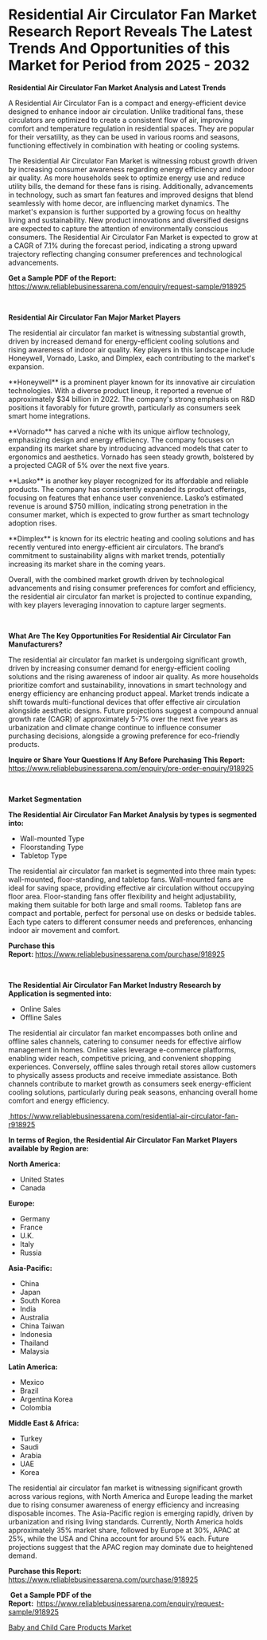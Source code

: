 <p><h1>Residential Air Circulator Fan Market Research Report Reveals The Latest Trends And Opportunities of this Market for Period from 2025 - 2032</h1></p><p><strong>Residential Air Circulator Fan Market Analysis and Latest Trends</strong></p>
<p><p>A Residential Air Circulator Fan is a compact and energy-efficient device designed to enhance indoor air circulation. Unlike traditional fans, these circulators are optimized to create a consistent flow of air, improving comfort and temperature regulation in residential spaces. They are popular for their versatility, as they can be used in various rooms and seasons, functioning effectively in combination with heating or cooling systems.</p><p>The Residential Air Circulator Fan Market is witnessing robust growth driven by increasing consumer awareness regarding energy efficiency and indoor air quality. As more households seek to optimize energy use and reduce utility bills, the demand for these fans is rising. Additionally, advancements in technology, such as smart fan features and improved designs that blend seamlessly with home decor, are influencing market dynamics. The market's expansion is further supported by a growing focus on healthy living and sustainability. New product innovations and diversified designs are expected to capture the attention of environmentally conscious consumers. The Residential Air Circulator Fan Market is expected to grow at a CAGR of 7.1% during the forecast period, indicating a strong upward trajectory reflecting changing consumer preferences and technological advancements.</p></p>
<p><strong>Get a Sample PDF of the Report:&nbsp;</strong> <a href="https://www.reliablebusinessarena.com/enquiry/request-sample/918925?utm_campaign=1943&utm_medium=2&utm_source=Github&utm_content=ia&utm_term=09022025&utm_id=residential-air-circulator-fan">https://www.reliablebusinessarena.com/enquiry/request-sample/918925</a></p>
<p>&nbsp;</p>
<p><strong>Residential Air Circulator Fan Major Market Players</strong></p>
<p><p>The residential air circulator fan market is witnessing substantial growth, driven by increased demand for energy-efficient cooling solutions and rising awareness of indoor air quality. Key players in this landscape include Honeywell, Vornado, Lasko, and Dimplex, each contributing to the market's expansion.</p><p>**Honeywell** is a prominent player known for its innovative air circulation technologies. With a diverse product lineup, it reported a revenue of approximately $34 billion in 2022. The company's strong emphasis on R&D positions it favorably for future growth, particularly as consumers seek smart home integrations.</p><p>**Vornado** has carved a niche with its unique airflow technology, emphasizing design and energy efficiency. The company focuses on expanding its market share by introducing advanced models that cater to ergonomics and aesthetics. Vornado has seen steady growth, bolstered by a projected CAGR of 5% over the next five years.</p><p>**Lasko** is another key player recognized for its affordable and reliable products. The company has consistently expanded its product offerings, focusing on features that enhance user convenience. Lasko’s estimated revenue is around $750 million, indicating strong penetration in the consumer market, which is expected to grow further as smart technology adoption rises.</p><p>**Dimplex** is known for its electric heating and cooling solutions and has recently ventured into energy-efficient air circulators. The brand’s commitment to sustainability aligns with market trends, potentially increasing its market share in the coming years.</p><p>Overall, with the combined market growth driven by technological advancements and rising consumer preferences for comfort and efficiency, the residential air circulator fan market is projected to continue expanding, with key players leveraging innovation to capture larger segments.</p></p>
<p>&nbsp;</p>
<p><strong>What Are The Key Opportunities For Residential Air Circulator Fan Manufacturers?</strong></p>
<p><p>The residential air circulator fan market is undergoing significant growth, driven by increasing consumer demand for energy-efficient cooling solutions and the rising awareness of indoor air quality. As more households prioritize comfort and sustainability, innovations in smart technology and energy efficiency are enhancing product appeal. Market trends indicate a shift towards multi-functional devices that offer effective air circulation alongside aesthetic designs. Future projections suggest a compound annual growth rate (CAGR) of approximately 5-7% over the next five years as urbanization and climate change continue to influence consumer purchasing decisions, alongside a growing preference for eco-friendly products.</p></p>
<p><strong>Inquire or Share Your Questions If Any Before Purchasing This Report:</strong> <a href="https://www.reliablebusinessarena.com/enquiry/pre-order-enquiry/918925?utm_campaign=1943&utm_medium=2&utm_source=Github&utm_content=ia&utm_term=09022025&utm_id=residential-air-circulator-fan">https://www.reliablebusinessarena.com/enquiry/pre-order-enquiry/918925</a></p>
<p>&nbsp;</p>
<p><strong>Market Segmentation</strong></p>
<p><strong>The Residential Air Circulator Fan Market Analysis by types is segmented into:</strong></p>
<p><ul><li>Wall-mounted Type</li><li>Floorstanding Type</li><li>Tabletop Type</li></ul></p>
<p><p>The residential air circulator fan market is segmented into three main types: wall-mounted, floor-standing, and tabletop fans. Wall-mounted fans are ideal for saving space, providing effective air circulation without occupying floor area. Floor-standing fans offer flexibility and height adjustability, making them suitable for both large and small rooms. Tabletop fans are compact and portable, perfect for personal use on desks or bedside tables. Each type caters to different consumer needs and preferences, enhancing indoor air movement and comfort.</p></p>
<p><strong>Purchase this Report:&nbsp;</strong><a href="https://www.reliablebusinessarena.com/purchase/918925?utm_campaign=1943&utm_medium=2&utm_source=Github&utm_content=ia&utm_term=09022025&utm_id=residential-air-circulator-fan">https://www.reliablebusinessarena.com/purchase/918925</a></p>
<p>&nbsp;</p>
<p><strong>The Residential Air Circulator Fan Market Industry Research by Application is segmented into:</strong></p>
<p><ul><li>Online Sales</li><li>Offline Sales</li></ul></p>
<p><p>The residential air circulator fan market encompasses both online and offline sales channels, catering to consumer needs for effective airflow management in homes. Online sales leverage e-commerce platforms, enabling wider reach, competitive pricing, and convenient shopping experiences. Conversely, offline sales through retail stores allow customers to physically assess products and receive immediate assistance. Both channels contribute to market growth as consumers seek energy-efficient cooling solutions, particularly during peak seasons, enhancing overall home comfort and energy efficiency.</p></p>
<p><a href="https://www.reliablebusinessarena.com/residential-air-circulator-fan-r918925?utm_campaign=1943&utm_medium=2&utm_source=Github&utm_content=ia&utm_term=09022025&utm_id=residential-air-circulator-fan">&nbsp;https://www.reliablebusinessarena.com/residential-air-circulator-fan-r918925</a></p>
<p><strong>In terms of Region, the Residential Air Circulator Fan Market Players available by Region are:</strong></p>
<p>
    <p> <strong> North America: </strong>
        <ul>
            <li>United States</li>
            <li>Canada</li>
        </ul>
        </p> 
    <p> <strong> Europe: </strong>
        <ul>
            <li>Germany</li>
            <li>France</li>
            <li>U.K.</li>
            <li>Italy</li>
            <li>Russia</li>
        </ul>
        </p> 
    <p> <strong> Asia-Pacific: </strong>
        <ul>
            <li>China</li>
            <li>Japan</li>
            <li>South Korea</li>
            <li>India</li>
            <li>Australia</li>
            <li>China Taiwan</li>
            <li>Indonesia</li>
            <li>Thailand</li>
            <li>Malaysia</li>
        </ul>
        </p> 
    <p> <strong> Latin America: </strong>
        <ul>
            <li>Mexico</li>
            <li>Brazil</li>
            <li>Argentina Korea</li>
            <li>Colombia</li>
        </ul>
        </p> 
    <p> <strong> Middle East & Africa: </strong>
        <ul>
            <li>Turkey</li>
            <li>Saudi</li>
            <li>Arabia</li>
            <li>UAE</li>
            <li>Korea</li>
        </ul>
    </p>
    </p>
<p><p>The residential air circulator fan market is witnessing significant growth across various regions, with North America and Europe leading the market due to rising consumer awareness of energy efficiency and increasing disposable incomes. The Asia-Pacific region is emerging rapidly, driven by urbanization and rising living standards. Currently, North America holds approximately 35% market share, followed by Europe at 30%, APAC at 25%, while the USA and China account for around 5% each. Future projections suggest that the APAC region may dominate due to heightened demand.</p></p>
<p><strong>Purchase this Report: </strong><a href="https://www.reliablebusinessarena.com/purchase/918925?utm_campaign=1943&utm_medium=2&utm_source=Github&utm_content=ia&utm_term=09022025&utm_id=residential-air-circulator-fan">https://www.reliablebusinessarena.com/purchase/918925</a></p>
<p>&nbsp;<strong>Get a Sample PDF of the Report:&nbsp;&nbsp;</strong><a href="https://www.reliablebusinessarena.com/enquiry/request-sample/918925?utm_campaign=1943&utm_medium=2&utm_source=Github&utm_content=ia&utm_term=09022025&utm_id=residential-air-circulator-fan">https://www.reliablebusinessarena.com/enquiry/request-sample/918925</a></p>
<p><strong></strong></p>
<p><p><a href="https://github.com/JakirUddin511/Market-Research-Report-List-1/blob/main/baby-and-child-care-products-market.md?utm_campaign=1943&utm_medium=2&utm_source=Github&utm_content=ia&utm_term=09022025&utm_id=residential-air-circulator-fan">Baby and Child Care Products Market</a></p></p>